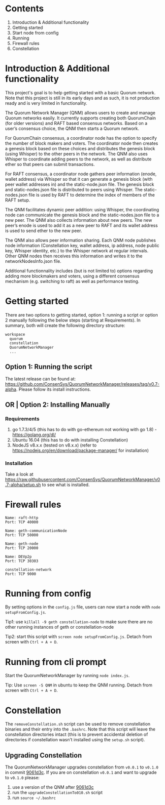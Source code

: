 # Contents

1. Introduction & Additional functionality
2. Getting started
3. Start node from config
4. Running
5. Firewall rules
6. Constellation

# Introduction & Additional functionality

This project's goal is to help getting started with a basic Quorum network. Note that this project is still in its early days and as such, it is not production ready and is very limited in functionality. 

The Quorum Network Manager (QNM) allows users to create and manage Quorum networks easily. It currently supports creating both QuorumChain (for older versions) and RAFT based consensus networks. Based on a user’s consensus choice, the QNM then starts a Quorum network.

For QuorumChain consensus, a coordinator node has the option to specify the number of block makers and voters. The coordinator node then creates a genesis block based on these choices and distributes the genesis block (using Whisper) to the other peers in the network. The QNM also uses Whisper to coordinate adding peers to the network, as well as distribute ether so that peers can submit transactions.

For RAFT consensus, a coordinator node gathers peer information (enode, wallet address) via Whisper so that it can generate a genesis block (with peer wallet addresses in) and the static-node.json file. The genesis block and static-nodes.json file is distributed to peers using Whisper. The static-nodes.json file is used by RAFT to determine the index of members of the RAFT setup.

The QNM facilitates dynamic peer addition: using Whisper, the coordinating node can communicate the genesis block and the static-nodes.json file to a new peer. The QNM also collects information about new peers. The new peer’s enode is used to add it as a new peer to RAFT and its wallet address is used to send ether to the new peer.

The QNM also allows peer information sharing. Each QNM node publishes node information (Constellation key, wallet address, ip address, node public key, Whisper identity, etc.) to the Whisper network at regular intervals. Other QNM nodes then receives this information and writes it to the networkNodesInfo.json file.

Additional functionnality includes (but is not limited to) options regarding adding more blockmakers and voters, using a different consensus mechanism (e.g. switching to raft) as well as performance testing.

# Getting started

There are two options to getting started, option 1: running a script or option 2 manually following the below steps (starting at Requirements). In summary, both will create the following directory structure:

```
workspace
  quorum
  constellation
  QuorumNetworkManager
  ...
```

## Option 1: Running the script

The latest release can be found at: https://github.com/ConsenSys/QuorumNetworkManager/releases/tag/v0.7-alpha. Please follow its install instructions.

## OR | Option 2: Installing Manually		

### Requirements

1. go 1.7.3/4/5 (this has to do with go-ethereum not working with go 1.8) - https://golang.org/dl/
2. Ubuntu 16.04 (this has to do with installing Constellation)
3. NodeJS v8.x.x (tested on v8.x.x) (refer to https://nodejs.org/en/download/package-manager/ for installation)

### Installation
Take a look at https://raw.githubusercontent.com/ConsenSys/QuorumNetworkManager/v0.7-alpha/setup.sh to see what is installed.

# Firewall rules

```
Name: raft-http
Port: TCP 40000

Name: geth-communicationNode
Port: TCP 50000

Name: geth-node
Port: TCP 20000

Name: DEVp2p
Port: TCP 30303

constellation-network
Port: TCP 9000

```

# Running from config

By setting options in the `config.js` file, users can now start a node with `node setupFromConfig.js`.

Tip1: use `killall -9 geth constellation-node` to make sure there are no other running instances of geth or constellation-node    

Tip2: start this script with `screen node setupFromConfig.js`. Detach from screen with `Ctrl + A + D`.

# Running from cli prompt

Start the QuorumNetworkManager by running `node index.js`. 

Tip: Use `screen -S QNM` in ubuntu to keep the QNM running. Detach from screen with `Ctrl + A + D`.


# Constellation

The `removeConstellation.sh` script can be used to remove constellation binaries and their entry into the `.bashrc`. Note that this script will leave the constellation directories intact (this is to prevent accidental deletion of directories if constellation wasn't installed using the `setup.sh` script).

## Upgrading Constellation

The QuorumNetworkManager upgrades constellation from `v0.0.1` to `v0.1.0` in commit [9061d3c](https://github.com/ConsenSys/QuorumNetworkManager/commit/9061d3c4144c9c9f25c607ad2a1a116f4ea81526). If you are on constellation `v0.0.1` and want to upgrade to `v0.1.0` please:

1. use a version of the QNM after [9061d3c](https://github.com/ConsenSys/QuorumNetworkManager/commit/9061d3c4144c9c9f25c607ad2a1a116f4ea81526)
2. run the `upgradeConstellationTo010.sh` script
3. run `source ~/.bashrc`



